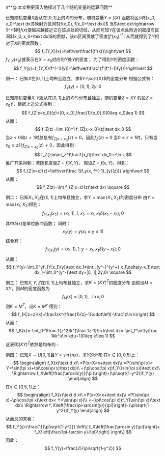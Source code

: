 n**@ 本文稍更深入地探讨了几个随机变量的运算问题**

已知随机变量$X$服从在$[0,1]$上的均匀分布，随机变量$Y=f(X)$
函数将区间$[x_0, x_0+\text dx]$映射为区间$[f(x_0), f(x_0+\text dx)]$
当$\text dx\rightarrow 0^+$时$f(x)$便越来越接近它在该点处的切线，从而可知$Y$在该点处附近的密度有区间$[x_0, x_0+\text dx]$的贡献，该m区间贡献了密度$|f'(x_0)^{-1}|$
从而就得到了$Y$相对于$X$的密度函数：
$$
f_{Y,X}(x)=\left\vert\frac1{f'(x)}\right\vert
$$
$f_{Y, X}(x_0)$就表示在$X=x_0$对应的$Y$处$Y$的密度；
为了得到$Y$的密度函数：
$$
f_Y(y)=f_{Y,X}(f^{-1}(y))=\left\vert\frac1{f'(f^{-1}(y))}\right\vert
$$

例一：
已知$X$在$[0, 1]$上均布且独立，求$Y=\sqrt{X}$的密度分布
根据公式有：
$$
f_Y(y)=[0, 1], 2y; 0
$$

已知随机变量$X, Y$服从在$[0, 1]$上的均匀分布且独立，随机变量$Z=XY$
假设$Z=x_0Y$，根据上述公式得到：
$$
f_{Z|x=x_0}(z)=[0, x_0],\frac{1}{x_0};0(0\leq x_0\leq 1)
$$
从而： 
$$
f_Z(z)=\int_{0}^1 f_{Z|x=x_0}(z)\text dx_0
$$
当$z<0$和$z>1$时总是有$f_{Z|x=x_0}(z)=0$，因此$f_Z(z)=0$
当$0\leq z\leq 1$时，只有当$x_0\geq z$时$f_{Z|x=x_0}(z)\neq 0$，因此得到：
$$
f_Z(z)=\int_z^1\frac1{x_0}\text dx_0=-\ln z
$$
推广开来得到：若随机变量$Z=f(X, Y)$，
假设$Z=f(x, Y)$，得到：
$$
f_{Z|x=x}(z)=\left\vert\frac 1{f_y(x, f^{-1}_{y}(z))} \right\vert
$$
从而：
$$
f_Z(z)=\int f_{Z|x=x}(z)\text dx\ \square
$$

例二：
已知$X_1, X_2$在$[0, 1]$上均布且独立，求$Y=\max(X_1, X_2)$的密度分布
由$Y=\max(x_1, X_2)$得到：
$$
f_{Y|x_1}(x_2)=(x_1, 1], 1;x_2=x_1, x_1\delta(x_2-x_1);0
$$
其中$\delta(x)$是单位脉冲函数；
同时：
$$
x_2(y)=y(x_1\leq y\leq 1)
$$
综合有：
$$
f_{Y|x_1}(y)=(x_1, 1], 1;y=x_1, x_1\delta(y-x_1);0
$$
从而：
$$
f_Y(y)=\int_0^yf_{Y|x_1}(y)\text dx_1=\int _{y^-}^{y^+} x_1\delta(y-x_1)\text dx_1+\int_0^{y^-}\text dy=[0, 1],2y;0\ \square
$$

例三：
已知$X, Y, Z$在$[0, 1]$上均布且独立，求$K=(XY)^Z$的密度分布
由假设$M=XY$，则$M$的密度函数为
$$
f_M(x)=[0, 1],-\ln x;0
$$
则$K=M^Z$，设$K=M^z$
得到：
$$
f_{K|z=z}(k)=\frac1zk^{\frac{1}{z}-1}\cdot\left[-\frac1z\ln k\right]
$$
从而：
$$
f_K(k)=-\int_0^1\frac 1{z^2}k^{\frac 1z-1}\ln k\text dz=-\int_1^\infty\frac 1kk^u\ln kdu=1(0\leq k\leq 1)
$$
这表明$(XY)^Z$依然是均布的 $\square$

例四：
已知$X\sim U[0, 1]$且$Y=\sin(\pi x)$，求$Y$的分布
在$x\in [0, 0.5)$上：
$$
\begin{align}
f_X(x)\text d x\\
=P(x<X<x+\text dx)\\
=P(\sin(\pi x)< Y<\sin(\pi x)+\pi\cos(\pi x)\text dx)\\
=(\pi\cos(\pi x))f_Y(\sin(\pi x))\text dx\\
\Rightarrow
f_X\left[\frac{\arcsin(y)}{\pi}\right]=(\pi\sqrt{1-y^2})f_Y(y)
\end{align}
$$
在$x\in [0.5, 1]$上：
$$
\begin{align}
f_X(x)\text d x\\
=P(x<X<x+\text dx)\\
=P(\sin(\pi x)+\pi\cos(\pi x)\text dx< Y<\sin(\pi x))\\
=-(\pi\cos(\pi x))f_Y(\sin(\pi x))\text dx\\
\Rightarrow
f_X\left[\frac{\pi-\arcsin(y)}{\pi}\right]=(\pi\sqrt{1-y^2})f_Y(y)
\end{align}
$$
从而总的来看：
$$
f_Y(y)=\frac{1}{\pi\sqrt{1-y^2}}
\left\{
f_X\left[\frac{\arcsin y}{\pi}\right]+
f_X\left[\frac{\pi-\arcsin y}{\pi}\right]
\right\}
$$
因此：
$$
f_Y(y)=\frac{2}{\pi\sqrt{1-y^2}}
$$